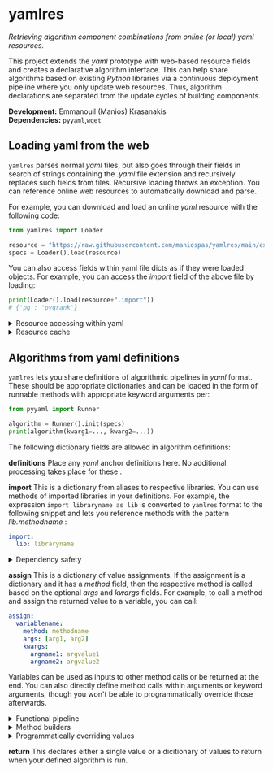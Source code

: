 # yamlres

*Retrieving algorithm component combinations from online (or local) yaml resources.*

This project extends the *yaml* prototype with web-based resource fields
and creates a declarative algorithm interface. This can help share algorithms
based on existing *Python* libraries via a continuous deployment pipeline
where you only update web resources. Thus, algorithm declarations
are separated from the update cycles of building components.

**Development:** Emmanouil (Manios) Krasanakis<br>
**Dependencies:** `pyyaml`,`wget`

## Loading yaml from the web
`yamlres` parses normal *yaml* files, but also goes through their fields
in search of strings containing the *.yaml* file extension and recursively
replaces such fields from files. Recursive loading throws an exception.
You can reference online web resources to automatically download and parse.

For example, you can download and load an online *yaml* resource with 
the following code:

```python
from yamlres import Loader

resource = "https://raw.githubusercontent.com/maniospas/yamlres/main/examples/ppr.yaml"
specs = Loader().load(resource)
```

You can also access fields within yaml file dicts as if they were loaded objects.
For example, you can access the *import* field of the above file by loading:

```python
print(Loader().load(resource+".import"))
# {'pg': 'pygrank'}
```

<details>
    <summary>Resource accessing within yaml</summary>
Let's see now how accessing a resource can look like from within 
a different yaml file. This example will create a variation
of examples/ppr.yaml (you could also use the respective URL
in place of that file name) that references parts of the latter:

```yaml
import: examples/ppr.yaml.import
assign:
    ranker:
      method: pg.HeatKernel
      args: 3
    posteriors: examples/ppr.yaml.assign.posteriors
return: posteriors
```

</details>

<details>
  <summary>Resource cache</summary>
The above will automatically create a res/ folder at your working 
directory and places downloaded resources in there.
Calling the same resources multiple times will now download them again.
To set a different path to store resources and update them on each run, 
you can call:

```python
specs = Loader(path="yourpath/", update=True).load(...)
```
</details>

## Algorithms from yaml definitions
`yamlres` lets you share definitions of algorithmic pipelines in *yaml* 
format. These should be appropriate dictionaries and can be loaded in 
the form of runnable methods with appropriate keyword arguments per:

```python
from pyyaml import Runner

algorithm = Runner().init(specs)
print(algorithm(kwarg1=..., kwarg2=...))
```

The following dictionary fields are allowed in algorithm definitions:

**definitions**
Place any *yaml* anchor definitions here. No additional processing
takes place for these .

**import**
This is a dictionary from aliases to respective libraries. You can use methods
of imported libraries in your definitions. For example, the expression
`import libraryname as lib` is converted to `yamlres` format to the following
snippet and lets you reference methods with the pattern *lib.methodname* :

```yaml
import:
  lib: libraryname
```

<details>
  <summary>Dependency safety</summary>
Running defined algorithms is safe in that it runs only on dependencies that
end users have declared. To fully constraint runs on a predefined set of 
dependencies, you can pass these as a list argument to the runner,
for example as in the following snippet:

```python
algorithm = Runner(trust=["pygrank"]).init(specs)
```

</details>

**assign**
This is a dictionary of value assignments. If the assignment
is a dictionary and it has a *method* field, then the respective
method is called based on the optional *args* and *kwargs* fields. For
example, to call a method and assign the returned value to a
variable, you can call:

```yaml
assign:
  variablename:
    method: methodname
    args: [arg1, arg2]
    kwargs:
      argname1: argvalue1
      argname2: argvalue2
```

Variables can be used as inputs to other method calls or be returned
at the end. You can also directly define method calls within
arguments or keyword arguments, though you won't be able to 
programmatically override those afterwards.

<details>
    <summary>Functional pipeline</summary>
You can define a functional pipeline by calling the namesake method,
of the yaml.functional module. This starts from an input and calls
each consequent methods

```yaml
import:
  func: yamlres.functional
assign:
  output:
    method: func.pipeline
    args:
      - input
      - methodname
      - method: MethodBuilder1
      - method: MethodBuilder2
```
</details>


<details>
    <summary>Method builders</summary>
You can define a method builder by calling the namesake method,
of the yaml.functional module. This starts from a method and
arguments to override, and fills in the required ones later.
Mostly this is used to generate the equivalents of
lambda expressions for methods that require other methods 
as inputs:

```yaml
import:
  func: yamlres.functional
assign:
  methodvariation:
    method: func.builder
    args: basemethod
    kwargs: 
      kwarg1: value1
      kwarg2: value2
  output:
    method: func.pipeline
    args:
      - input
      - methodvariation  # will call basemethod(input, kwarg1=value1, kwarg2=value2)
      - method: MethodBuilder1
      - method: MethodBuilder2
```
</details>


<details>
  <summary>Programmatically overriding values</summary>
Any arguments you provide to runners override any internal
definitions. For example, you can run the examples/ppr.yaml
file with value alpha=0.9 with the following code snippet:

```python
from yamlres import Loader, Runner

resource = "https://raw.githubusercontent.com/maniospas/yamlres/main/examples/ppr.yaml"
specs = Loader().load(resource)
algorithm = Runner().init(specs)
print(algorithm(priors=..., alpha=0.9))
```

</details>

**return**
This declares either a single value or a dicitionary of values
to return when your defined algorithm is run.

